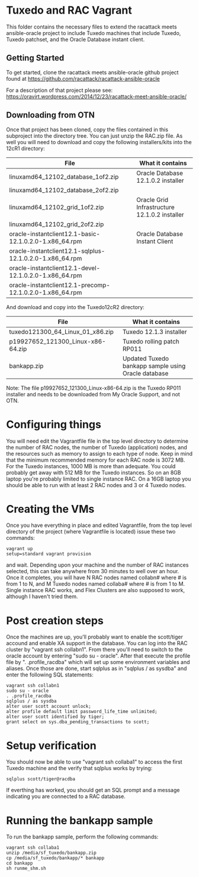 # Tuxedo and RAC Vagrant
This folder contains the necessary files to extend the racattack meets ansible-oracle project to include Tuxedo machines that include Tuxedo, Tuxedo patchset, and the Oracle Database instant client.

## Getting Started
To get started, clone the racattack meets ansible-oracle github project found at https://github.com/racattack/racattack-ansible-oracle

For a description of that project please see: https://oravirt.wordpress.com/2014/12/23/racattack-meet-ansible-oracle/

## Downloading from OTN
Once that project has been cloned, copy the files contained in this subproject into the directory tree.  You can just unzip the RAC.zip file.  As well you will need to download and copy the following installers/kits into the 12cR1 directory:

| File                                  | What it contains						|
| ------------------------------------- | -------------------------------				|
| linuxamd64_12102_database_1of2.zip	| Oracle Database 12.1.0.2 installer				|
| linuxamd64_12102_database_2of2.zip	|								|
| linuxamd64_12102_grid_1of2.zip	| Oracle Grid Infrastructure 12.1.0.2 installer			|
| linuxamd64_12102_grid_2of2.zip	|								|
| oracle-instantclient12.1-basic-12.1.0.2.0-1.x86_64.rpm	| Oracle Database Instant Client	|
| oracle-instantclient12.1-sqlplus-12.1.0.2.0-1.x86_64.rpm	|					|
| oracle-instantclient12.1-devel-12.1.0.2.0-1.x86_64.rpm	|					|
| oracle-instantclient12.1-precomp-12.1.0.2.0-1.x86_64.rpm	|					|

And download and copy into the Tuxedo12cR2 directory:

| File                                  | What it contains						|
| ------------------------------------- | -------------------------------				|
| tuxedo121300_64_Linux_01_x86.zip	| Tuxedo 12.1.3 installer					|
| p19927652_121300_Linux-x86-64.zip	| Tuxedo rolling patch RP011					|
| bankapp.zip				| Updated Tuxedo bankapp sample using Oracle database		|

Note: The file p19927652_121300_Linux-x86-64.zip is the Tuxedo RP011 installer and needs to be downloaded from My Oracle Support, and not OTN.

# Configuring things
You will need edit the Vagrantfile file in the top level directory to determine the number of RAC nodes, the number of Tuxedo (application) nodes, and the resources such as memory to assign to each type of node.  Keep in mind that the minimum recommended memory for each RAC node is 3072 MB.  For the Tuxedo instances, 1000 MB is more than adequate.  You could probably get away with 512 MB for the Tuxedo instances.  So on an 8GB laptop you're probably limited to single instance RAC.  On a 16GB laptop you should be able to run with at least 2 RAC nodes and 3 or 4 Tuxedo nodes.

# Creating the VMs
Once you have everything in place and edited Vagrantfile, from the top level directory of the project (where Vagrantfile is located) issue these two commands:

	vagrant up
	setup=standard vagrant provision

and wait.  Depending upon your machine and the number of RAC instances selected, this can take anywhere from 30 minutes to well over an hour.  Once it completes, you will have N RAC nodes named collabn# where # is from 1 to N, and M Tuxedo nodes named collaba# where # is from 1 to M.  Single instance RAC works, and Flex Clusters are also supposed to work, although I haven't tried them.

# Post creation steps
Once the machines are up, you'll probably want to enable the scott/tiger accound and enable XA support in the database.  You can log into the RAC cluster by "vagrant ssh collabn1".  From there you'll need to switch to the oracle account by entering "sudo su - oracle".  After that execute the profile file by ". .profile_racdba" which will set up some environment variables and aliases.  Once those are done, start sqlplus as in "sqlplus / as sysdba" and enter the following SQL statements:

	vagrant ssh collabn1
	sudo su - oracle
	. .profile_racdba
	sqlplus / as sysdba
	alter user scott account unlock;
	alter profile default limit password_life_time unlimited;
	alter user scott identified by tiger;
	grant select on sys.dba_pending_transactions to scott;

# Setup verification
You should now be able to use "vagrant ssh collaba1" to access the first Tuxedo machine and the verify that sqlplus works by trying:

	sqlplus scott/tiger@racdba

If everthing has worked, you should get an SQL prompt and a message indicating you are connected to a RAC database.

# Running the bankapp sample
To run the bankapp sample, perform the following commands:

	vagrant ssh collaba1
	unzip /media/sf_tuxedo/bankapp.zip
	cp /media/sf_tuxedo/bankapp/* bankapp
	cd bankapp
	sh runme_shm.sh

